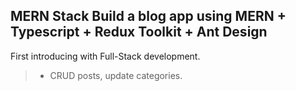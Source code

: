 ## MERN Stack Build  a blog app using MERN  + Typescript + Redux Toolkit + Ant Design

First introducing with Full-Stack development.

> + CRUD posts, update categories.



